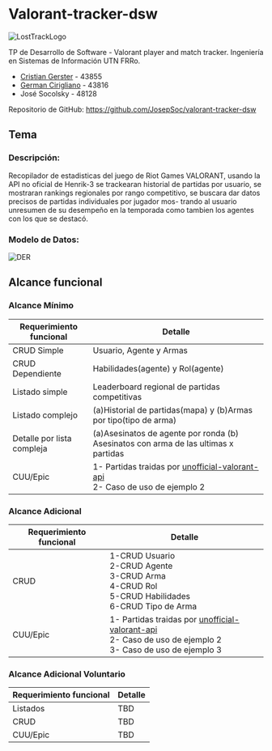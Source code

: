 # Valorant-tracker-dsw
![LostTrackLogo](https://user-images.githubusercontent.com/102441209/236648006-c2ff5c53-34f5-4399-8278-747883c49333.png)




TP de Desarrollo de Software - Valorant player and match tracker. Ingeniería en Sistemas de Información UTN FRRo. 

- [Cristian Gerster](https://github.com/ProDIGGY-vinilos)  -  43855
- [German Cirigliano](https://github.com/germancirigliano) -  43816 
- José Socolsky      -  48128

Repositorio de GitHub: https://github.com/JosepSoc/valorant-tracker-dsw

## Tema
### Descripción:
Recopilador de estadisticas del juego de Riot Games VALORANT, usando la API no oficial de Henrik-3 se trackearan historial de partidas por usuario,
se mostraran rankings regionales por rango competitivo, se buscara dar datos precisos de partidas individuales por jugador mos-
trando al usuario unresumen de su desempeño en la temporada como tambien los agentes con los que se destacó.
### Modelo de Datos:
![DER](https://github.com/JosepSoc/valorant-tracker-dsw/assets/102441209/c83343ef-65ee-41e0-95ec-f166756d2f9b)


## Alcance funcional

### Alcance Mínimo
| Requerimiento funcional                | Detalle |
| -------------                          | -------------------------------------------------------------------------------------------------------------------------------------- |
| CRUD Simple                            | Usuario, Agente y Armas                                                                                                                |
| CRUD Dependiente                       | Habilidades(agente) y Rol(agente)                                                                                                      |
| Listado simple                         | Leaderboard regional de partidas competitivas                                                                                          |
| Listado complejo                       | (a)Historial de partidas(mapa) y (b)Armas por tipo(tipo de arma)                                                                       |            
| Detalle por lista compleja                 | (a)Asesinatos de agente por ronda (b) Asesinatos con arma de las ultimas x partidas                                                |
| CUU/Epic                               | 1- Partidas traidas por [unofficial-valorant-api](https://github.com/Henrik-3/unofficial-valorant-api) <br> 2- Caso de uso de ejemplo 2|

### Alcance Adicional
| Requerimiento funcional                | Detalle |
| -------------                          | ------------------------------------------------------------------------------------------------------------------------------------------------------------------------ |
| CRUD                                   | 1-CRUD Usuario <br> 2-CRUD Agente <br> 3-CRUD Arma <br> 4-CRUD Rol <br> 5-CRUD Habilidades <br> 6-CRUD Tipo de Arma <br>                                                 |
| CUU/Epic                               | 1- Partidas traidas por [unofficial-valorant-api](https://github.com/Henrik-3/unofficial-valorant-api) <br> 2- Caso de uso de ejemplo 2 <br> 3- Caso de uso de ejemplo 3 |

### Alcance Adicional Voluntario 
| Requerimiento funcional                | Detalle |
| -------------                          | ---------|
| Listados                               | TBD  |
| CRUD                                   | TBD  |
| CUU/Epic                               | TBD  |

                                                                                                                                            





